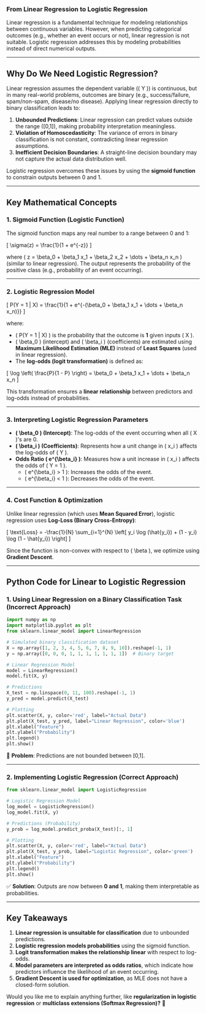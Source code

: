 ### **From Linear Regression to Logistic Regression**  

Linear regression is a fundamental technique for modeling relationships between continuous variables. However, when predicting categorical outcomes (e.g., whether an event occurs or not), linear regression is not suitable. Logistic regression addresses this by modeling probabilities instead of direct numerical outputs.

---

## **Why Do We Need Logistic Regression?**  

Linear regression assumes the dependent variable (\( Y \)) is continuous, but in many real-world problems, outcomes are binary (e.g., success/failure, spam/non-spam, disease/no disease). Applying linear regression directly to binary classification leads to:  

1. **Unbounded Predictions**: Linear regression can predict values outside the range \([0,1]\), making probability interpretation meaningless.
2. **Violation of Homoscedasticity**: The variance of errors in binary classification is not constant, contradicting linear regression assumptions.
3. **Inefficient Decision Boundaries**: A straight-line decision boundary may not capture the actual data distribution well.

Logistic regression overcomes these issues by using the **sigmoid function** to constrain outputs between 0 and 1.

---

## **Key Mathematical Concepts**  

### **1. Sigmoid Function (Logistic Function)**
The sigmoid function maps any real number to a range between 0 and 1:

\[
\sigma(z) = \frac{1}{1 + e^{-z}}
\]

where \( z = \beta_0 + \beta_1 x_1 + \beta_2 x_2 + \dots + \beta_n x_n \) (similar to linear regression). The output represents the probability of the positive class (e.g., probability of an event occurring).

---

### **2. Logistic Regression Model**
\[
P(Y = 1 | X) = \frac{1}{1 + e^{-(\beta_0 + \beta_1 x_1 + \dots + \beta_n x_n)}}
\]

where:  
- \( P(Y = 1 | X) \) is the probability that the outcome is **1** given inputs \( X \).  
- \( \beta_0 \) (intercept) and \( \beta_i \) (coefficients) are estimated using **Maximum Likelihood Estimation (MLE)** instead of **Least Squares** (used in linear regression).  
- The **log-odds (logit transformation)** is defined as:

\[
\log \left( \frac{P}{1 - P} \right) = \beta_0 + \beta_1 x_1 + \dots + \beta_n x_n
\]

This transformation ensures a **linear relationship** between predictors and log-odds instead of probabilities.

---

### **3. Interpreting Logistic Regression Parameters**  

- **\( \beta_0 \) (Intercept)**: The log-odds of the event occurring when all \( X \)'s are 0.
- **\( \beta_i \) (Coefficients)**: Represents how a unit change in \( x_i \) affects the log-odds of \( Y \).
- **Odds Ratio \( e^{\beta_i} \)**: Measures how a unit increase in \( x_i \) affects the odds of \( Y = 1 \).  
  - \( e^{\beta_i} > 1 \): Increases the odds of the event.
  - \( e^{\beta_i} < 1 \): Decreases the odds of the event.

---

### **4. Cost Function & Optimization**
Unlike linear regression (which uses **Mean Squared Error**), logistic regression uses **Log-Loss (Binary Cross-Entropy)**:

\[
\text{Loss} = -\frac{1}{N} \sum_{i=1}^{N} \left[ y_i \log (\hat{y_i}) + (1 - y_i) \log (1 - \hat{y_i}) \right]
\]

Since the function is non-convex with respect to \( \beta \), we optimize using **Gradient Descent**.

---

## **Python Code for Linear to Logistic Regression**
### **1. Using Linear Regression on a Binary Classification Task (Incorrect Approach)**
```python
import numpy as np
import matplotlib.pyplot as plt
from sklearn.linear_model import LinearRegression

# Simulated binary classification dataset
X = np.array([1, 2, 3, 4, 5, 6, 7, 8, 9, 10]).reshape(-1, 1)
y = np.array([0, 0, 0, 1, 1, 1, 1, 1, 1, 1])  # Binary target

# Linear Regression Model
model = LinearRegression()
model.fit(X, y)

# Predictions
X_test = np.linspace(0, 11, 100).reshape(-1, 1)
y_pred = model.predict(X_test)

# Plotting
plt.scatter(X, y, color='red', label="Actual Data")
plt.plot(X_test, y_pred, label="Linear Regression", color='blue')
plt.xlabel("Feature")
plt.ylabel("Probability")
plt.legend()
plt.show()
```
📌 **Problem**: Predictions are not bounded between [0,1].

---

### **2. Implementing Logistic Regression (Correct Approach)**
```python
from sklearn.linear_model import LogisticRegression

# Logistic Regression Model
log_model = LogisticRegression()
log_model.fit(X, y)

# Predictions (Probability)
y_prob = log_model.predict_proba(X_test)[:, 1]

# Plotting
plt.scatter(X, y, color='red', label="Actual Data")
plt.plot(X_test, y_prob, label="Logistic Regression", color='green')
plt.xlabel("Feature")
plt.ylabel("Probability")
plt.legend()
plt.show()
```
✅ **Solution**: Outputs are now between **0 and 1**, making them interpretable as probabilities.

---

## **Key Takeaways**
1. **Linear regression is unsuitable for classification** due to unbounded predictions.
2. **Logistic regression models probabilities** using the sigmoid function.
3. **Logit transformation makes the relationship linear** with respect to log-odds.
4. **Model parameters are interpreted as odds ratios**, which indicate how predictors influence the likelihood of an event occurring.
5. **Gradient Descent is used for optimization**, as MLE does not have a closed-form solution.

Would you like me to explain anything further, like **regularization in logistic regression** or **multiclass extensions (Softmax Regression)?** 🚀
